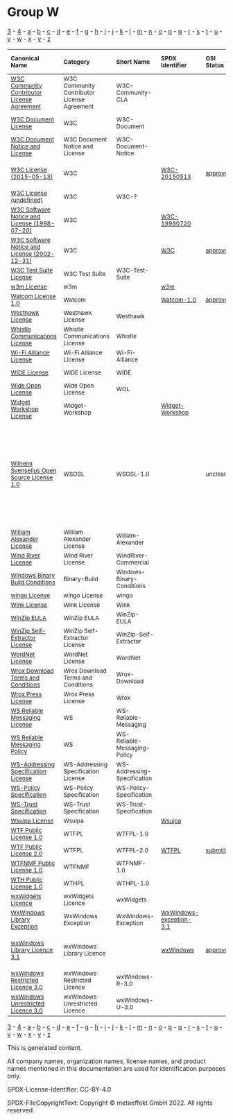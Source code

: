 # Group W

[3](../[3]/README.md) -
[4](../[4]/README.md) -
[a](../[a]/README.md) - 
[b](../[b]/README.md) - 
[c](../[c]/README.md) - 
[d](../[d]/README.md) - 
[e](../[e]/README.md) - 
[f](../[f]/README.md) - 
[g](../[g]/README.md) - 
[h](../[h]/README.md) - 
[i](../[i]/README.md) - 
[j](../[j]/README.md) - 
[k](../[k]/README.md) - 
[l](../[l]/README.md) - 
[m](../[m]/README.md) - 
[n](../[n]/README.md) - 
[o](../[o]/README.md) - 
[p](../[p]/README.md) - 
[q](../[q]/README.md) - 
[r](../[r]/README.md) - 
[s](../[s]/README.md) - 
[t](../[t]/README.md) - 
[u](../[u]/README.md) - 
[v](../[v]/README.md) - 
[w](../[w]/README.md) - 
[x](../[x]/README.md) - 
[y](../[y]/README.md) - 
[z](../[z]/README.md)

|<sup>Canonical Name</sup>|<sup>Category</sup>|<sup>Short Name</sup>|<sup>SPDX Identifier</sup>|<sup>OSI Status</sup>|<sup>Open CoDE Status</sup>|<sup>ScanCode</sup>|<sup>Matched ScanCode</sup>|<sup>Type</sup>|
| :-- | :-- | :-- | :-- | :-- | :-- | :-- | :-- | :-- |
|<sup>[W3C Community Contributor License Agreement]([w3]/W3C-Community-Contributor-License-Agreement.yaml)</sup>|<sup>W3C Community Contributor License Agreement</sup>|<sup>W3C-Community-CLA</sup>| | | |<sup>[w3c-community-cla](https://github.com/nexB/scancode-toolkit/blob/develop/src/licensedcode/data/licenses/w3c-community-cla.LICENSE)</sup>|<sup>[w3c-community-cla](https://github.com/nexB/scancode-toolkit/blob/develop/src/licensedcode/data/licenses/w3c-community-cla.LICENSE)</sup>|<sup>terms</sup>|
|<sup>[W3C Document License]([w3]/W3C-Document-License.yaml)</sup>|<sup>W3C</sup>|<sup>W3C-Document</sup>| | | |<sup>[w3c-docs-20021231](https://github.com/nexB/scancode-toolkit/blob/develop/src/licensedcode/data/licenses/w3c-docs-20021231.LICENSE)</sup>|<sup>[ogc-document-2020](https://github.com/nexB/scancode-toolkit/blob/develop/src/licensedcode/data/licenses/ogc-document-2020.LICENSE)</sup>|<sup>terms</sup>|
|<sup>[W3C Document Notice and License]([w3]/W3C-Document-Notice-and-License.yaml)</sup>|<sup>W3C Document Notice and License</sup>|<sup>W3C-Document-Notice</sup>| | | |<sup>[w3c-docs-19990405](https://github.com/nexB/scancode-toolkit/blob/develop/src/licensedcode/data/licenses/w3c-docs-19990405.LICENSE)</sup>|<sup>[w3c-docs-19990405](https://github.com/nexB/scancode-toolkit/blob/develop/src/licensedcode/data/licenses/w3c-docs-19990405.LICENSE)</sup>|<sup>terms</sup>|
|<sup>[W3C License (2015-05-13)]([w3]/W3C-License-(2015-05-13).yaml)</sup>|<sup>W3C</sup>|<sup> </sup>|<sup>[W3C-20150513](https://spdx.org/licenses/W3C-20150513.html)</sup>|<sup>[approved](https://opensource.org/licenses/?ls=W3C)</sup>|<sup>approved</sup>|<sup>[w3c-software-doc-20150513](https://github.com/nexB/scancode-toolkit/blob/develop/src/licensedcode/data/licenses/w3c-software-doc-20150513.LICENSE)</sup>|<sup>[w3c-software-doc-20150513](https://github.com/nexB/scancode-toolkit/blob/develop/src/licensedcode/data/licenses/w3c-software-doc-20150513.LICENSE)</sup>|<sup>terms</sup>|
|<sup>[W3C License (undefined)]([w3]/W3C-License-(undefined).yaml)</sup>|<sup>W3C</sup>|<sup>W3C-?</sup>| | | | | |<sup>terms</sup>|
|<sup>[W3C Software Notice and License (1998-07-20)]([w3]/W3C-Software-Notice-and-License-(1998-07-20).yaml)</sup>|<sup>W3C</sup>|<sup> </sup>|<sup>[W3C-19980720](https://spdx.org/licenses/W3C-19980720.html)</sup>| |<sup>approved</sup>|<sup>[w3c-software-19980720](https://github.com/nexB/scancode-toolkit/blob/develop/src/licensedcode/data/licenses/w3c-software-19980720.LICENSE)</sup>|<sup>[w3c-software-19980720](https://github.com/nexB/scancode-toolkit/blob/develop/src/licensedcode/data/licenses/w3c-software-19980720.LICENSE)</sup>|<sup>terms</sup>|
|<sup>[W3C Software Notice and License (2002-12-31)]([w3]/W3C-Software-Notice-and-License-(2002-12-31).yaml)</sup>|<sup>W3C</sup>|<sup> </sup>|<sup>[W3C](https://spdx.org/licenses/W3C.html)</sup>|<sup>[approved](https://opensource.org/licenses/?ls=W3C)</sup>|<sup>approved</sup>|<sup>[w3c](https://github.com/nexB/scancode-toolkit/blob/develop/src/licensedcode/data/licenses/w3c.LICENSE)</sup>|<sup>[w3c](https://github.com/nexB/scancode-toolkit/blob/develop/src/licensedcode/data/licenses/w3c.LICENSE)</sup>|<sup>terms</sup>|
|<sup>[W3C Test Suite License]([w3]/W3C-Test-Suite-License.yaml)</sup>|<sup>W3C Test Suite</sup>|<sup>W3C-Test-Suite</sup>| | | |<sup>[w3c-test-suite](https://github.com/nexB/scancode-toolkit/blob/develop/src/licensedcode/data/licenses/w3c-test-suite.LICENSE)</sup>|<sup>[w3c-test-suite](https://github.com/nexB/scancode-toolkit/blob/develop/src/licensedcode/data/licenses/w3c-test-suite.LICENSE)</sup>|<sup>terms</sup>|
|<sup>[w3m License]([w3]/w3m-License.yaml)</sup>|<sup>w3m</sup>|<sup> </sup>|<sup>[w3m](https://spdx.org/licenses/w3m.html)</sup>| | |<sup>[w3m](https://github.com/nexB/scancode-toolkit/blob/develop/src/licensedcode/data/licenses/w3m.LICENSE)</sup>|<sup>[w3m](https://github.com/nexB/scancode-toolkit/blob/develop/src/licensedcode/data/licenses/w3m.LICENSE)</sup>|<sup>terms</sup>|
|<sup>[Watcom License 1.0]([wa]/Watcom-License-1.0.yaml)</sup>|<sup>Watcom</sup>|<sup> </sup>|<sup>[Watcom-1.0](https://spdx.org/licenses/Watcom-1.0.html)</sup>|<sup>[approved](https://opensource.org/licenses/?ls=Watcom-1.0)</sup>| |<sup>[sybase](https://github.com/nexB/scancode-toolkit/blob/develop/src/licensedcode/data/licenses/sybase.LICENSE)</sup>|<sup>[sybase](https://github.com/nexB/scancode-toolkit/blob/develop/src/licensedcode/data/licenses/sybase.LICENSE)</sup>|<sup>terms</sup>|
|<sup>[Westhawk License]([we]/Westhawk-License.yaml)</sup>|<sup>Westhawk License</sup>|<sup>Westhawk</sup>| | | |<sup>[westhawk](https://github.com/nexB/scancode-toolkit/blob/develop/src/licensedcode/data/licenses/westhawk.LICENSE)</sup>|<sup>[westhawk](https://github.com/nexB/scancode-toolkit/blob/develop/src/licensedcode/data/licenses/westhawk.LICENSE)</sup>|<sup>terms</sup>|
|<sup>[Whistle Communications License]([wh]/Whistle-Communications-License.yaml)</sup>|<sup>Whistle Communications License</sup>|<sup>Whistle</sup>| | | |<sup>[whistle](https://github.com/nexB/scancode-toolkit/blob/develop/src/licensedcode/data/licenses/whistle.LICENSE)</sup>|<sup>[whistle](https://github.com/nexB/scancode-toolkit/blob/develop/src/licensedcode/data/licenses/whistle.LICENSE)</sup>|<sup>terms</sup>|
|<sup>[Wi-Fi Alliance License]([wi]/Wi-Fi-Alliance-License.yaml)</sup>|<sup>Wi-Fi Alliance License</sup>|<sup>Wi-Fi-Alliance</sup>| | | |<sup>[wifi-alliance](https://github.com/nexB/scancode-toolkit/blob/develop/src/licensedcode/data/licenses/wifi-alliance.LICENSE)</sup>|<sup>[wifi-alliance](https://github.com/nexB/scancode-toolkit/blob/develop/src/licensedcode/data/licenses/wifi-alliance.LICENSE)</sup>|<sup>terms</sup>|
|<sup>[WIDE License]([wi]/WIDE-License.yaml)</sup>|<sup>WIDE License</sup>|<sup>WIDE</sup>| | | |<sup>[wide-license](https://github.com/nexB/scancode-toolkit/blob/develop/src/licensedcode/data/licenses/wide-license.LICENSE)</sup>|<sup>[wide-license](https://github.com/nexB/scancode-toolkit/blob/develop/src/licensedcode/data/licenses/wide-license.LICENSE)</sup>|<sup>terms</sup>|
|<sup>[Wide Open License]([wi]/Wide-Open-License.yaml)</sup>|<sup>Wide Open License</sup>|<sup>WOL</sup>| | | |<sup>[wol](https://github.com/nexB/scancode-toolkit/blob/develop/src/licensedcode/data/licenses/wol.LICENSE)</sup>|<sup>[wol](https://github.com/nexB/scancode-toolkit/blob/develop/src/licensedcode/data/licenses/wol.LICENSE)</sup>|<sup>terms</sup>|
|<sup>[Widget Workshop License]([wi]/Widget-Workshop-License.yaml)</sup>|<sup>Widget-Workshop</sup>|<sup> </sup>|<sup>[Widget-Workshop](https://spdx.org/licenses/Widget-Workshop.html)</sup>| | | |<sup>[other-permissive](https://github.com/nexB/scancode-toolkit/blob/develop/src/licensedcode/data/licenses/other-permissive.LICENSE)</sup>|<sup>terms</sup>|
|<sup>[Wilhelm Svenselius Open Source License 1.0]([wi]/Wilhelm-Svenselius-Open-Source-License-1.0.yaml)</sup>|<sup>WSOSL</sup>|<sup>WSOSL-1.0</sup>| |<sup>unclear</sup>| | |<sup>[bsd-no-disclaimer](https://github.com/nexB/scancode-toolkit/blob/develop/src/licensedcode/data/licenses/bsd-no-disclaimer.LICENSE), [bsd-no-disclaimer-unmodified](https://github.com/nexB/scancode-toolkit/blob/develop/src/licensedcode/data/licenses/bsd-no-disclaimer-unmodified.LICENSE), [free-unknown](https://github.com/nexB/scancode-toolkit/blob/develop/src/licensedcode/data/licenses/free-unknown.LICENSE), [mit-old-style-no-advert](https://github.com/nexB/scancode-toolkit/blob/develop/src/licensedcode/data/licenses/mit-old-style-no-advert.LICENSE), [other-permissive](https://github.com/nexB/scancode-toolkit/blob/develop/src/licensedcode/data/licenses/other-permissive.LICENSE), [unknown-license-reference](https://github.com/nexB/scancode-toolkit/blob/develop/src/licensedcode/data/licenses/unknown-license-reference.LICENSE)</sup>|<sup>terms</sup>|
|<sup>[William Alexander License]([wi]/William-Alexander-License.yaml)</sup>|<sup>William Alexander License</sup>|<sup>William-Alexander</sup>| | | |<sup>[william-alexander](https://github.com/nexB/scancode-toolkit/blob/develop/src/licensedcode/data/licenses/william-alexander.LICENSE)</sup>|<sup>[william-alexander](https://github.com/nexB/scancode-toolkit/blob/develop/src/licensedcode/data/licenses/william-alexander.LICENSE)</sup>|<sup>terms</sup>|
|<sup>[Wind River License]([wi]/Wind-River-License.yaml)</sup>|<sup>Wind River License</sup>|<sup>WindRiver-Commercial</sup>| | | |<sup>[windriver-commercial](https://github.com/nexB/scancode-toolkit/blob/develop/src/licensedcode/data/licenses/windriver-commercial.LICENSE)</sup>|<sup>[windriver-commercial](https://github.com/nexB/scancode-toolkit/blob/develop/src/licensedcode/data/licenses/windriver-commercial.LICENSE)</sup>|<sup>terms</sup>|
|<sup>[Windows Binary Build Conditions]([wi]/Windows-Binary-Build-Conditions.yaml)</sup>|<sup>Binary-Build</sup>|<sup>Windows-Binary-Conditions</sup>| | | | |<sup>[proprietary-license](https://github.com/nexB/scancode-toolkit/blob/develop/src/licensedcode/data/licenses/proprietary-license.LICENSE)</sup>|<sup>terms</sup>|
|<sup>[wingo License]([wi]/wingo-License.yaml)</sup>|<sup>wingo License</sup>|<sup>wingo</sup>| | | |<sup>[wingo](https://github.com/nexB/scancode-toolkit/blob/develop/src/licensedcode/data/licenses/wingo.LICENSE)</sup>|<sup>[wingo](https://github.com/nexB/scancode-toolkit/blob/develop/src/licensedcode/data/licenses/wingo.LICENSE)</sup>|<sup>terms</sup>|
|<sup>[Wink License]([wi]/Wink-License.yaml)</sup>|<sup>Wink License</sup>|<sup>Wink</sup>| | | |<sup>[wink](https://github.com/nexB/scancode-toolkit/blob/develop/src/licensedcode/data/licenses/wink.LICENSE)</sup>|<sup>[wink](https://github.com/nexB/scancode-toolkit/blob/develop/src/licensedcode/data/licenses/wink.LICENSE)</sup>|<sup>terms</sup>|
|<sup>[WinZip EULA]([wi]/WinZip-EULA.yaml)</sup>|<sup>WinZip EULA</sup>|<sup>WinZip-EULA</sup>| | | |<sup>[winzip-eula](https://github.com/nexB/scancode-toolkit/blob/develop/src/licensedcode/data/licenses/winzip-eula.LICENSE)</sup>|<sup>[winzip-eula](https://github.com/nexB/scancode-toolkit/blob/develop/src/licensedcode/data/licenses/winzip-eula.LICENSE)</sup>|<sup>terms</sup>|
|<sup>[WinZip Self-Extractor License]([wi]/WinZip-Self-Extractor-License.yaml)</sup>|<sup>WinZip Self-Extractor License</sup>|<sup>WinZip-Self-Extractor</sup>| | | |<sup>[winzip-self-extractor](https://github.com/nexB/scancode-toolkit/blob/develop/src/licensedcode/data/licenses/winzip-self-extractor.LICENSE)</sup>|<sup>[winzip-self-extractor](https://github.com/nexB/scancode-toolkit/blob/develop/src/licensedcode/data/licenses/winzip-self-extractor.LICENSE)</sup>|<sup>terms</sup>|
|<sup>[WordNet License]([wo]/WordNet-License.yaml)</sup>|<sup>WordNet License</sup>|<sup>WordNet</sup>| | | |<sup>[wordnet](https://github.com/nexB/scancode-toolkit/blob/develop/src/licensedcode/data/licenses/wordnet.LICENSE)</sup>|<sup>[wordnet](https://github.com/nexB/scancode-toolkit/blob/develop/src/licensedcode/data/licenses/wordnet.LICENSE)</sup>|<sup>terms</sup>|
|<sup>[Wrox Download Terms and Conditions]([wr]/Wrox-Download-Terms-and-Conditions.yaml)</sup>|<sup>Wrox Download Terms and Conditions</sup>|<sup>Wrox-Download</sup>| | | |<sup>[wrox-download](https://github.com/nexB/scancode-toolkit/blob/develop/src/licensedcode/data/licenses/wrox-download.LICENSE)</sup>|<sup>[wrox-download](https://github.com/nexB/scancode-toolkit/blob/develop/src/licensedcode/data/licenses/wrox-download.LICENSE)</sup>|<sup>terms</sup>|
|<sup>[Wrox Press License]([wr]/Wrox-Press-License.yaml)</sup>|<sup>Wrox Press License</sup>|<sup>Wrox</sup>| | | |<sup>[wrox](https://github.com/nexB/scancode-toolkit/blob/develop/src/licensedcode/data/licenses/wrox.LICENSE)</sup>|<sup>[wrox](https://github.com/nexB/scancode-toolkit/blob/develop/src/licensedcode/data/licenses/wrox.LICENSE)</sup>|<sup>terms</sup>|
|<sup>[WS Reliable Messaging License]([ws]/WS-Reliable-Messaging-License.yaml)</sup>|<sup>WS</sup>|<sup>WS-Reliable-Messaging</sup>| | | | |<sup>[ws-trust-specification](https://github.com/nexB/scancode-toolkit/blob/develop/src/licensedcode/data/licenses/ws-trust-specification.LICENSE)</sup>|<sup>terms</sup>|
|<sup>[WS Reliable Messaging Policy]([ws]/WS-Reliable-Messaging-Policy.yaml)</sup>|<sup>WS</sup>|<sup>WS-Reliable-Messaging-Policy</sup>| | | | |<sup>[ws-trust-specification](https://github.com/nexB/scancode-toolkit/blob/develop/src/licensedcode/data/licenses/ws-trust-specification.LICENSE)</sup>|<sup>terms</sup>|
|<sup>[WS-Addressing Specification License]([ws]/WS-Addressing-Specification-License.yaml)</sup>|<sup>WS-Addressing Specification License</sup>|<sup>WS-Addressing-Specification</sup>| | | |<sup>[ws-addressing-spec](https://github.com/nexB/scancode-toolkit/blob/develop/src/licensedcode/data/licenses/ws-addressing-spec.LICENSE)</sup>|<sup>[ws-addressing-spec](https://github.com/nexB/scancode-toolkit/blob/develop/src/licensedcode/data/licenses/ws-addressing-spec.LICENSE)</sup>|<sup>terms</sup>|
|<sup>[WS-Policy Specification]([ws]/WS-Policy-Specification.yaml)</sup>|<sup>WS-Policy Specification</sup>|<sup>WS-Policy-Specification</sup>| | |<sup>approved</sup>|<sup>[ws-policy-specification](https://github.com/nexB/scancode-toolkit/blob/develop/src/licensedcode/data/licenses/ws-policy-specification.LICENSE)</sup>|<sup>[ws-policy-specification](https://github.com/nexB/scancode-toolkit/blob/develop/src/licensedcode/data/licenses/ws-policy-specification.LICENSE)</sup>|<sup>terms</sup>|
|<sup>[WS-Trust Specification]([ws]/WS-Trust-Specification.yaml)</sup>|<sup>WS-Trust Specification</sup>|<sup>WS-Trust-Specification</sup>| | | |<sup>[ws-trust-specification](https://github.com/nexB/scancode-toolkit/blob/develop/src/licensedcode/data/licenses/ws-trust-specification.LICENSE)</sup>|<sup>[ws-trust-specification](https://github.com/nexB/scancode-toolkit/blob/develop/src/licensedcode/data/licenses/ws-trust-specification.LICENSE)</sup>|<sup>terms</sup>|
|<sup>[Wsuipa License]([ws]/Wsuipa-License.yaml)</sup>|<sup>Wsuipa</sup>|<sup> </sup>|<sup>[Wsuipa](https://spdx.org/licenses/Wsuipa.html)</sup>| | |<sup>[wsuipa](https://github.com/nexB/scancode-toolkit/blob/develop/src/licensedcode/data/licenses/wsuipa.LICENSE)</sup>|<sup>[wsuipa](https://github.com/nexB/scancode-toolkit/blob/develop/src/licensedcode/data/licenses/wsuipa.LICENSE)</sup>|<sup>terms</sup>|
|<sup>[WTF Public License 1.0]([wt]/WTF-Public-License-1.0.yaml)</sup>|<sup>WTFPL</sup>|<sup>WTFPL-1.0</sup>| | | |<sup>[wtfpl-1.0](https://github.com/nexB/scancode-toolkit/blob/develop/src/licensedcode/data/licenses/wtfpl-1.0.LICENSE)</sup>|<sup>[wtfpl-1.0](https://github.com/nexB/scancode-toolkit/blob/develop/src/licensedcode/data/licenses/wtfpl-1.0.LICENSE)</sup>|<sup>terms</sup>|
|<sup>[WTF Public License 2.0]([wt]/WTF-Public-License-2.0.yaml)</sup>|<sup>WTFPL</sup>|<sup>WTFPL-2.0</sup>|<sup>[WTFPL](https://spdx.org/licenses/WTFPL.html)</sup>|<sup>[submitted](https://opensource.org/licenses/?ls=WTFPL-2.0)</sup>|<sup>approved</sup>|<sup>[wtfpl-2.0](https://github.com/nexB/scancode-toolkit/blob/develop/src/licensedcode/data/licenses/wtfpl-2.0.LICENSE)</sup>|<sup>[wtfpl-2.0](https://github.com/nexB/scancode-toolkit/blob/develop/src/licensedcode/data/licenses/wtfpl-2.0.LICENSE)</sup>|<sup>terms</sup>|
|<sup>[WTFNMF Public License 1.0]([wt]/WTFNMF-Public-License-1.0.yaml)</sup>|<sup>WTFNMF</sup>|<sup>WTFNMF-1.0</sup>| | | |<sup>[wtfnmfpl-1.0](https://github.com/nexB/scancode-toolkit/blob/develop/src/licensedcode/data/licenses/wtfnmfpl-1.0.LICENSE)</sup>|<sup>[wtfnmfpl-1.0](https://github.com/nexB/scancode-toolkit/blob/develop/src/licensedcode/data/licenses/wtfnmfpl-1.0.LICENSE)</sup>|<sup>terms</sup>|
|<sup>[WTH Public License 1.0]([wt]/WTH-Public-License-1.0.yaml)</sup>|<sup>WTHPL</sup>|<sup>WTHPL-1.0</sup>| | | |<sup>[wthpl-1.0](https://github.com/nexB/scancode-toolkit/blob/develop/src/licensedcode/data/licenses/wthpl-1.0.LICENSE)</sup>|<sup>[wthpl-1.0](https://github.com/nexB/scancode-toolkit/blob/develop/src/licensedcode/data/licenses/wthpl-1.0.LICENSE)</sup>|<sup>terms</sup>|
|<sup>[wxWidgets Licence]([wx]/wxWidgets-Licence.yaml)</sup>|<sup>wxWidgets Licence</sup>|<sup>wxWidgets</sup>| | | |<sup>[wxwidgets](https://github.com/nexB/scancode-toolkit/blob/develop/src/licensedcode/data/licenses/wxwidgets.LICENSE)</sup>|<sup>[wxwidgets](https://github.com/nexB/scancode-toolkit/blob/develop/src/licensedcode/data/licenses/wxwidgets.LICENSE)</sup>|<sup>terms</sup>|
|<sup>[WxWindows Library Exception]([wx]/WxWindows-Library-Exception.yaml)</sup>|<sup>WxWindows Exception</sup>|<sup>WxWindows-Exception</sup>|<sup>[WxWindows-exception-3.1](https://spdx.org/licenses/WxWindows-exception-3.1.html)</sup>| | |<sup>[wxwindows-exception-3.1](https://github.com/nexB/scancode-toolkit/blob/develop/src/licensedcode/data/licenses/wxwindows-exception-3.1.LICENSE)</sup>|<sup>[wxwindows-exception-3.1](https://github.com/nexB/scancode-toolkit/blob/develop/src/licensedcode/data/licenses/wxwindows-exception-3.1.LICENSE)</sup>|<sup>exception</sup>|
|<sup>[wxWindows Library Licence 3.1]([wx]/wxWindows-Library-Licence-3.1.yaml)</sup>|<sup>wxWindows Library Licence</sup>|<sup> </sup>|<sup>[wxWindows](https://spdx.org/licenses/wxWindows.html)</sup>|<sup>[approved](https://opensource.org/licenses/?ls=WXwindows)</sup>| |<sup>[wxwindows](https://github.com/nexB/scancode-toolkit/blob/develop/src/licensedcode/data/licenses/wxwindows.LICENSE)</sup>|<sup>lgpl-2.0-plus WITH wxwindows-exception-3.1</sup>|<sup>terms</sup>|
|<sup>[wxWindows Restricted Licence 3.0]([wx]/wxWindows-Restricted-Licence-3.0.yaml)</sup>|<sup>wxWindows Restricted Licence</sup>|<sup>wxWindows-R-3.0</sup>| | | |<sup>[wxwindows-r-3.0](https://github.com/nexB/scancode-toolkit/blob/develop/src/licensedcode/data/licenses/wxwindows-r-3.0.LICENSE)</sup>|<sup>[wxwindows-r-3.0](https://github.com/nexB/scancode-toolkit/blob/develop/src/licensedcode/data/licenses/wxwindows-r-3.0.LICENSE)</sup>|<sup>terms</sup>|
|<sup>[wxWindows Unrestricted Licence 3.0]([wx]/wxWindows-Unrestricted-Licence-3.0.yaml)</sup>|<sup>wxWindows Unrestricted Licence</sup>|<sup>wxWindows-U-3.0</sup>| | | |<sup>[wxwindows-u-3.0](https://github.com/nexB/scancode-toolkit/blob/develop/src/licensedcode/data/licenses/wxwindows-u-3.0.LICENSE)</sup>|<sup>[wxwindows-u-3.0](https://github.com/nexB/scancode-toolkit/blob/develop/src/licensedcode/data/licenses/wxwindows-u-3.0.LICENSE)</sup>|<sup>terms</sup>|

[3](../[3]/README.md) -
[4](../[4]/README.md) -
[a](../[a]/README.md) - 
[b](../[b]/README.md) - 
[c](../[c]/README.md) - 
[d](../[d]/README.md) - 
[e](../[e]/README.md) - 
[f](../[f]/README.md) - 
[g](../[g]/README.md) - 
[h](../[h]/README.md) - 
[i](../[i]/README.md) - 
[j](../[j]/README.md) - 
[k](../[k]/README.md) - 
[l](../[l]/README.md) - 
[m](../[m]/README.md) - 
[n](../[n]/README.md) - 
[o](../[o]/README.md) - 
[p](../[p]/README.md) - 
[q](../[q]/README.md) - 
[r](../[r]/README.md) - 
[s](../[s]/README.md) - 
[t](../[t]/README.md) - 
[u](../[u]/README.md) - 
[v](../[v]/README.md) - 
[w](../[w]/README.md) - 
[x](../[x]/README.md) - 
[y](../[y]/README.md) - 
[z](../[z]/README.md)


This is generated content.

All company names, organization names, license names, and product names mentioned in this documentation are used for identification purposes only.

SPDX-License-Identifier: CC-BY-4.0

SPDX-FileCopyrightText: Copyright © metaeffekt GmbH 2022. All rights reserved.
